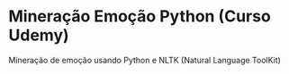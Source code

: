 # Mineração Emoção Python (Curso Udemy)

Mineração de emoção usando Python e NLTK (Natural Language ToolKit)
